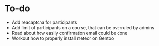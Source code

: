 # To-do

* Add reacaptcha for participants
* Add limit of participants on a course, that can be overruled by admins
* Read about how easily confirmation email could be done
* Workout how to properly install meteor on Gentoo
